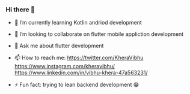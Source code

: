 ### Hi there 👋


- 🌱 I’m currently learning Kotlin andriod development
- 👯 I’m looking to collaborate on flutter mobile appliction development
- 💬 Ask me about flutter development
- 📫 How to reach me: 
https://twitter.com/KheraVibhu  
https://www.instagram.com/kheravibhu/   
https://www.linkedin.com/in/vibhu-khera-47a563231/  

- ⚡ Fun fact: trying to lean backend development :grin:

